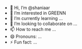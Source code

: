 - 👋 Hi, I’m @shaniaar
- 👀 I’m interested in GREENN
- 🌱 I’m currently learning ...
- 💞️ I’m looking to collaborate on ...
- 📫 How to reach me ...
- 😄 Pronouns: ...
- ⚡ Fun fact: ...

<!---
shaniaar/shaniaar is a ✨ special ✨ repository because its `README.md` (this file) appears on your GitHub profile.
You can click the Preview link to take a look at your changes.
--->
